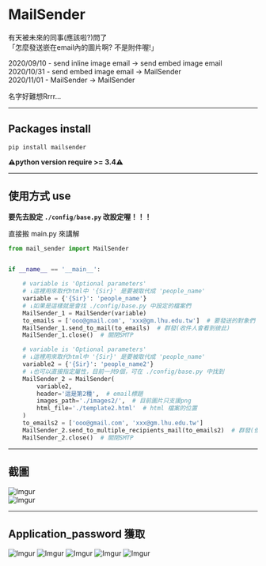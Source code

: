 # MailSender
有天被未來的同事(應該啦?)問了    
「怎麼發送嵌在email內的圖片啊? 不是附件喔!」    

2020/09/10 - send inline image email -> send embed image email    
2020/10/31 - send embed image email -> MailSender     
2020/11/01 - MailSender -> MailSender     

名字好難想Rrrr...    

-----

## Packages install

```allowEmpty
pip install mailsender
```
**⚠️python version require >= 3.4⚠️**

-----

## 使用方式 use

**要先去設定 `./config/base.py` 改設定喔！！！**    

直接搬 main.py 來講解    
```python
from mail_sender import MailSender


if __name__ == '__main__':

    # variable is 'Optional parameters'
    # ↓這裡用來取代html中 '{Sir}' 是要被取代成 'people_name'
    variable = {'{Sir}': 'people_name'}
    # ↓如果是這樣就是會找 ./config/base.py 中設定的檔案們
    MailSender_1 = MailSender(variable)
    to_emails = ['ooo@gmail.com', 'xxx@gm.lhu.edu.tw']  # 要發送的對象們
    MailSender_1.send_to_mail(to_emails)  # 群發(收件人會看到彼此)
    MailSender_1.close()  # 關閉SMTP

    # variable is 'Optional parameters'
    # ↓這裡用來取代html中 '{Sir}' 是要被取代成 'people_name'
    variable2 = {'{Sir}': 'people_name2'}
    # ↓也可以直接指定屬性，目前一共9個，可在 ./config/base.py 中找到
    MailSender_2 = MailSender(
        variable2,
        header='這是第2種',  # email標題
        images_path='./images2/',  # 目前圖片只支援png
        html_file='./template2.html'  # html 檔案的位置
    )
    to_emails2 = ['ooo@gmail.com', 'xxx@gm.lhu.edu.tw']
    MailSender_2.send_to_multiple_recipients_mail(to_emails2)  # 群發(但彼此看不到)
    MailSender_2.close()  # 關閉SMTP
```

-----

## 截圖

![Imgur](https://imgur.com/dmQ9pA7.png)    
![Imgur](https://imgur.com/Rm6mFnc.png)

-----

## Application_password 獲取

![Imgur](https://imgur.com/YKOUQ2O.png)
![Imgur](https://imgur.com/MIuQEqd.png)
![Imgur](https://imgur.com/TKlwqr5.png)
![Imgur](https://imgur.com/dQIp02W.png)
![Imgur](https://imgur.com/YBVtsBc.png)
